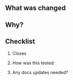 <!--- Note to EXTERNAL Contributors -->
<!-- Thanks for opening a PR! 
If it is a significant code change, please **make sure there is an open issue** for this. 
We work best with you when we have accepted the idea first before you code. -->

<!--- For ALL Contributors 👇 -->

## What was changed
<!-- Describe what has changed in this PR -->

## Why?
<!-- Tell your future self why have you made these changes -->

## Checklist
<!--- add/delete as needed --->

1. Closes <!-- add issue number here -->

2. How was this tested:
<!--- Please describe how you tested your changes/how we can test them -->

3. Any docs updates needed?
<!--- update README if applicable -->
